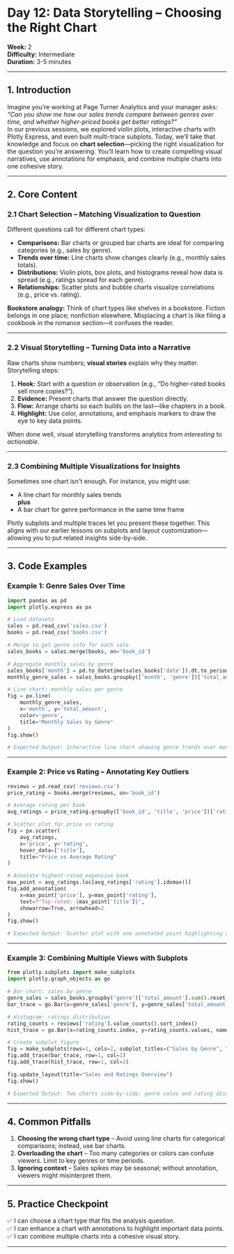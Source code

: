 # Day 12: Data Storytelling – Choosing the Right Chart
**Week:** 2  
**Difficulty:** Intermediate  
**Duration:** 3-5 minutes  

---

## 1. Introduction
Imagine you’re working at Page Turner Analytics and your manager asks: *“Can you show me how our sales trends compare between genres over time, and whether higher-priced books get better ratings?”*  
In our previous sessions, we explored violin plots, interactive charts with Plotly Express, and even built multi-trace subplots. Today, we’ll take that knowledge and focus on **chart selection**—picking the right visualization for the question you’re answering. You’ll learn how to create compelling visual narratives, use annotations for emphasis, and combine multiple charts into one cohesive story.

---

## 2. Core Content

### 2.1 Chart Selection – Matching Visualization to Question
Different questions call for different chart types:
- **Comparisons:** Bar charts or grouped bar charts are ideal for comparing categories (e.g., sales by genre).
- **Trends over time:** Line charts show changes clearly (e.g., monthly sales totals).
- **Distributions:** Violin plots, box plots, and histograms reveal how data is spread (e.g., ratings spread for each genre).
- **Relationships:** Scatter plots and bubble charts visualize correlations (e.g., price vs. rating).

**Bookstore analogy:** Think of chart types like shelves in a bookstore. Fiction belongs in one place; nonfiction elsewhere. Misplacing a chart is like filing a cookbook in the romance section—it confuses the reader.

---

### 2.2 Visual Storytelling – Turning Data into a Narrative
Raw charts show numbers; **visual stories** explain why they matter.  
Storytelling steps:
1. **Hook:** Start with a question or observation (e.g., “Do higher-rated books sell more copies?”).
2. **Evidence:** Present charts that answer the question directly.
3. **Flow:** Arrange charts so each builds on the last—like chapters in a book.
4. **Highlight:** Use color, annotations, and emphasis markers to draw the eye to key data points.

When done well, visual storytelling transforms analytics from *interesting* to *actionable*.

---

### 2.3 Combining Multiple Visualizations for Insights
Sometimes one chart isn't enough. For instance, you might use:
- A line chart for monthly sales trends  
**plus**  
- A bar chart for genre performance in the same time frame

Plotly subplots and multiple traces let you present these together. This aligns with our earlier lessons on subplots and layout customization—allowing you to put related insights side-by-side.

---

## 3. Code Examples

### Example 1: Genre Sales Over Time
```python
import pandas as pd
import plotly.express as px

# Load datasets
sales = pd.read_csv('sales.csv')
books = pd.read_csv('books.csv')

# Merge to get genre info for each sale
sales_books = sales.merge(books, on='book_id')

# Aggregate monthly sales by genre
sales_books['month'] = pd.to_datetime(sales_books['date']).dt.to_period('M')
monthly_genre_sales = sales_books.groupby(['month', 'genre'])['total_amount'].sum().reset_index()

# Line chart: monthly sales per genre
fig = px.line(
    monthly_genre_sales,
    x='month', y='total_amount',
    color='genre',
    title="Monthly Sales by Genre"
)
fig.show()

# Expected Output: Interactive line chart showing genre trends over months.
```

---

### Example 2: Price vs Rating – Annotating Key Outliers
```python
reviews = pd.read_csv('reviews.csv')
price_rating = books.merge(reviews, on='book_id')

# Average rating per book
avg_ratings = price_rating.groupby(['book_id', 'title', 'price'])['rating'].mean().reset_index()

# Scatter plot for price vs rating
fig = px.scatter(
    avg_ratings,
    x='price', y='rating',
    hover_data=['title'],
    title="Price vs Average Rating"
)

# Annotate highest-rated expensive book
max_point = avg_ratings.loc[avg_ratings['rating'].idxmax()]
fig.add_annotation(
    x=max_point['price'], y=max_point['rating'],
    text=f"Top-rated: {max_point['title']}",
    showarrow=True, arrowhead=2
)
fig.show()

# Expected Output: Scatter plot with one annotated point highlighting a standout performer.
```

---

### Example 3: Combining Multiple Views with Subplots
```python
from plotly.subplots import make_subplots
import plotly.graph_objects as go

# Bar chart: sales by genre
genre_sales = sales_books.groupby('genre')['total_amount'].sum().reset_index()
bar_trace = go.Bar(x=genre_sales['genre'], y=genre_sales['total_amount'], name='Total Sales')

# Histogram: ratings distribution
rating_counts = reviews['rating'].value_counts().sort_index()
hist_trace = go.Bar(x=rating_counts.index, y=rating_counts.values, name='Rating Counts')

# Create subplot figure
fig = make_subplots(rows=1, cols=2, subplot_titles=("Sales by Genre", "Rating Distribution"))
fig.add_trace(bar_trace, row=1, col=1)
fig.add_trace(hist_trace, row=1, col=2)

fig.update_layout(title="Sales and Ratings Overview")
fig.show()

# Expected Output: Two charts side-by-side: genre sales and rating distribution.
```

---

## 4. Common Pitfalls
1. **Choosing the wrong chart type** – Avoid using line charts for categorical comparisons; instead, use bar charts.
2. **Overloading the chart** – Too many categories or colors can confuse viewers. Limit to key genres or time periods.
3. **Ignoring context** – Sales spikes may be seasonal; without annotation, viewers might misinterpret them.

---

## 5. Practice Checkpoint
✅ I can choose a chart type that fits the analysis question.  
✅ I can enhance a chart with annotations to highlight important data points.  
✅ I can combine multiple charts into a cohesive visual story.

---